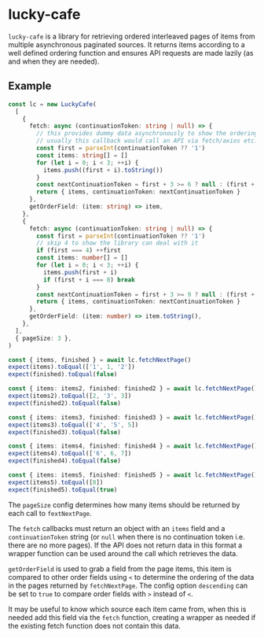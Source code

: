# lucky-cafe

`lucky-cafe` is a library for retrieving ordered interleaved pages of items from multiple asynchronous paginated sources.
It returns items according to a well defined ordering function and ensures API requests are made lazily (as and when they are needed).

## Example

```typescript
const lc = new LuckyCafe(
  [
    {
      fetch: async (continuationToken: string | null) => {
        // this provides dummy data asynchronously to show the ordering works
        // usually this callback would call an API via fetch/axios etc.
        const first = parseInt(continuationToken ?? '1')
        const items: string[] = []
        for (let i = 0; i < 3; ++i) {
          items.push((first + i).toString())
        }
        const nextContinuationToken = first + 3 >= 6 ? null : (first + 3).toString()
        return { items, continuationToken: nextContinuationToken }
      },
      getOrderField: (item: string) => item,
    },
    {
      fetch: async (continuationToken: string | null) => {
        const first = parseInt(continuationToken ?? '1')
        // skip 4 to show the library can deal with it
        if (first === 4) ++first
        const items: number[] = []
        for (let i = 0; i < 3; ++i) {
          items.push(first + i)
          if (first + i === 8) break
        }
        const nextContinuationToken = first + 3 >= 9 ? null : (first + 3).toString()
        return { items, continuationToken: nextContinuationToken }
      },
      getOrderField: (item: number) => item.toString(),
    },
  ],
  { pageSize: 3 },
)

const { items, finished } = await lc.fetchNextPage()
expect(items).toEqual(['1', 1, '2'])
expect(finished).toEqual(false)

const { items: items2, finished: finished2 } = await lc.fetchNextPage()
expect(items2).toEqual([2, '3', 3])
expect(finished2).toEqual(false)

const { items: items3, finished: finished3 } = await lc.fetchNextPage()
expect(items3).toEqual(['4', '5', 5])
expect(finished3).toEqual(false)

const { items: items4, finished: finished4 } = await lc.fetchNextPage()
expect(items4).toEqual(['6', 6, 7])
expect(finished4).toEqual(false)

const { items: items5, finished: finished5 } = await lc.fetchNextPage()
expect(items5).toEqual([8])
expect(finished5).toEqual(true)
```

The `pageSize` config determines how many items should be returned by each call to `fextNextPage`.

The `fetch` callbacks must return an object with an `items` field and a `continuationToken` string (or `null` when there is no continuation token i.e. there are no more pages).
If the API does not return data in this format a wrapper function can be used around the call which retrieves the data.

`getOrderField` is used to grab a field from the page items, this item is compared to other order fields using `<` to determine the ordering of the data in the pages returned by `fetchNextPage`.
The config option `descending` can be set to `true` to compare order fields with `>` instead of `<`.

It may be useful to know which source each item came from, when this is needed add this field via the `fetch` function, creating a wrapper as needed if the existing fetch function does not contain this data.
